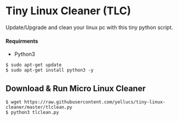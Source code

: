# Tiny Linux Cleaner (TLC)
 Update/Upgrade and clean your linux pc with this tiny python script.
 
#### Requirments 
   * Python3
```
$ sudo apt-get update
$ sudo apt-get install python3 -y
```

## Download & Run Micro Linux Cleaner
```
$ wget https://raw.githubusercontent.com/yellucs/tiny-linux-cleaner/master/tlclean.py
$ python3 tlclean.py 
```
